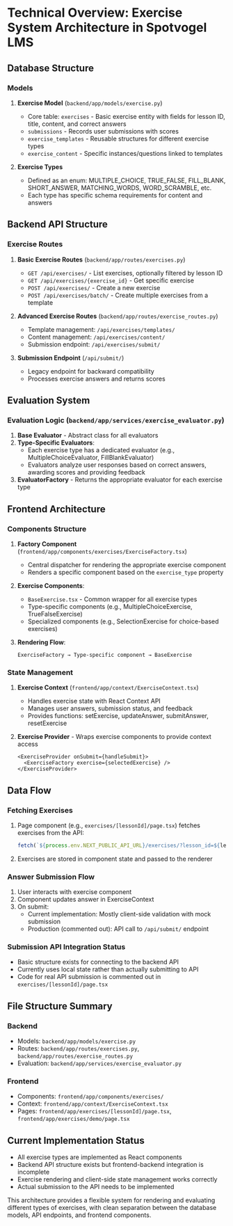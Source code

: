 # Technical Overview: Exercise System Architecture in Spotvogel LMS

## Database Structure

### Models
1. **Exercise Model** (`backend/app/models/exercise.py`)
   - Core table: `exercises` - Basic exercise entity with fields for lesson ID, title, content, and correct answers
   - `submissions` - Records user submissions with scores
   - `exercise_templates` - Reusable structures for different exercise types
   - `exercise_content` - Specific instances/questions linked to templates

2. **Exercise Types**
   - Defined as an enum: MULTIPLE_CHOICE, TRUE_FALSE, FILL_BLANK, SHORT_ANSWER, MATCHING_WORDS, WORD_SCRAMBLE, etc.
   - Each type has specific schema requirements for content and answers

## Backend API Structure

### Exercise Routes
1. **Basic Exercise Routes** (`backend/app/routes/exercises.py`)
   - `GET /api/exercises/` - List exercises, optionally filtered by lesson ID
   - `GET /api/exercises/{exercise_id}` - Get specific exercise
   - `POST /api/exercises/` - Create a new exercise
   - `POST /api/exercises/batch/` - Create multiple exercises from a template

2. **Advanced Exercise Routes** (`backend/app/routes/exercise_routes.py`)
   - Template management: `/api/exercises/templates/`
   - Content management: `/api/exercises/content/`
   - Submission endpoint: `/api/exercises/submit/`

3. **Submission Endpoint** (`/api/submit/`)
   - Legacy endpoint for backward compatibility
   - Processes exercise answers and returns scores

## Evaluation System

### Evaluation Logic (`backend/app/services/exercise_evaluator.py`)
1. **Base Evaluator** - Abstract class for all evaluators
2. **Type-Specific Evaluators**:
   - Each exercise type has a dedicated evaluator (e.g., MultipleChoiceEvaluator, FillBlankEvaluator)
   - Evaluators analyze user responses based on correct answers, awarding scores and providing feedback
3. **EvaluatorFactory** - Returns the appropriate evaluator for each exercise type

## Frontend Architecture

### Components Structure
1. **Factory Component** (`frontend/app/components/exercises/ExerciseFactory.tsx`)
   - Central dispatcher for rendering the appropriate exercise component
   - Renders a specific component based on the `exercise_type` property

2. **Exercise Components**:
   - `BaseExercise.tsx` - Common wrapper for all exercise types
   - Type-specific components (e.g., MultipleChoiceExercise, TrueFalseExercise)
   - Specialized components (e.g., SelectionExercise for choice-based exercises)

3. **Rendering Flow**:
   ```
   ExerciseFactory → Type-specific component → BaseExercise
   ```

### State Management
1. **Exercise Context** (`frontend/app/context/ExerciseContext.tsx`)
   - Handles exercise state with React Context API
   - Manages user answers, submission status, and feedback
   - Provides functions: setExercise, updateAnswer, submitAnswer, resetExercise

2. **Exercise Provider** - Wraps exercise components to provide context access
   ```tsx
   <ExerciseProvider onSubmit={handleSubmit}>
     <ExerciseFactory exercise={selectedExercise} />
   </ExerciseProvider>
   ```

## Data Flow

### Fetching Exercises
1. Page component (e.g., `exercises/[lessonId]/page.tsx`) fetches exercises from the API:
   ```javascript
   fetch(`${process.env.NEXT_PUBLIC_API_URL}/exercises/?lesson_id=${lessonId}`)
   ```

2. Exercises are stored in component state and passed to the renderer

### Answer Submission Flow
1. User interacts with exercise component
2. Component updates answer in ExerciseContext
3. On submit:
   - Current implementation: Mostly client-side validation with mock submission
   - Production (commented out): API call to `/api/submit/` endpoint

### Submission API Integration Status
- Basic structure exists for connecting to the backend API
- Currently uses local state rather than actually submitting to API
- Code for real API submission is commented out in `exercises/[lessonId]/page.tsx`

## File Structure Summary

### Backend
- Models: `backend/app/models/exercise.py`
- Routes: `backend/app/routes/exercises.py`, `backend/app/routes/exercise_routes.py`
- Evaluation: `backend/app/services/exercise_evaluator.py`

### Frontend
- Components: `frontend/app/components/exercises/`
- Context: `frontend/app/context/ExerciseContext.tsx`
- Pages: `frontend/app/exercises/[lessonId]/page.tsx`, `frontend/app/exercises/demo/page.tsx`

## Current Implementation Status
- All exercise types are implemented as React components
- Backend API structure exists but frontend-backend integration is incomplete
- Exercise rendering and client-side state management works correctly
- Actual submission to the API needs to be implemented

This architecture provides a flexible system for rendering and evaluating different types of exercises, with clean separation between the database models, API endpoints, and frontend components. 